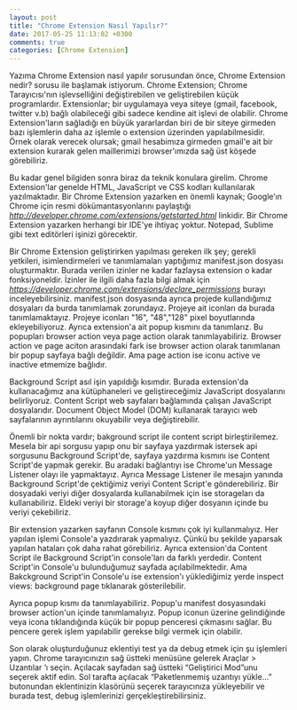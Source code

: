 ```yaml
---
layout: post
title: "Chrome Extension Nasıl Yapılır?"
date: 2017-05-25 11:13:02 +0300
comments: true
categories: [Chrome Extension]
---
```


Yazıma Chrome Extension nasıl yapılır sorusundan önce, Chrome Extension nedir? sorusu ile başlamak istiyorum. Chrome Extension; Chrome Tarayıcısı'nın işlevselliğini değiştirebilen ve geliştirebilen küçük programlardır. Extensionlar; bir uygulamaya veya siteye (gmail, facebook, twitter v.b) bağlı olabileceği gibi sadece kendine ait işlevi de olabilir. Chrome Extension'ların sağladığı en büyük yararlardan biri de bir siteye girmeden bazı işlemlerin daha az işlemle o extension üzerinden yapılabilmesidir. Örnek olarak verecek olursak; gmail hesabimıza girmeden gmail'e ait bir extension kurarak gelen maillerimizi browser'ımızda sağ üst köşede görebiliriz.

Bu kadar genel bilgiden sonra biraz da teknik konulara girelim. Chrome Extension'lar genelde HTML, JavaScript ve CSS kodları kullanılarak yazılmaktadır. Bir Chrome Extension yazarken en önemli kaynak; Google’ın Chrome için resmi dökümantasyonlarını paylaştığı <em>http://developer.chrome.com/extensions/getstarted.html</em> linkidir. Bir Chrome Extension yazarken herhangi bir IDE'ye ihtiyaç yoktur. Notepad, Sublime gibi text editörleri işinizi görecektir. 

Bir Chrome Extension geliştirirken yapılması gereken ilk şey; gerekli yetkileri, isimlendirmeleri ve tanımlamaları yaptığımız manifest.json dosyası oluşturmaktır. Burada verilen izinler ne kadar fazlaysa extension o kadar fonksiyoneldir. İzinler ile ilgili daha fazla bilgi almak için <em>https://developer.chrome.com/extensions/declare_permissions</em> burayı inceleyebilirsiniz. manifest.json dosyasında ayrıca projede kullandığımız dosyaları da burda tanımlamak zorundayız. Projeye ait iconları da burada tanımlamaktayız. Projeye iconları "16", "48","128" pixel boyutlarında ekleyebiliyoruz. Ayrıca extension'a ait popup kısmını da tanımlarız. Bu popupları browser action veya page action olarak tanımlayabiliriz. Browser action ve page aciton arasındaki fark ise browser action olarak tanımlanan bir popup sayfaya bağlı değildir. Ama page action ise iconu active ve inactive etmemize bağlıdır.

Background Script asıl işin yapıldığı kısımdır. Burada extension'da kullanacağımız ana kütüphaneleri ve geliştireceğimiz JavaScript dosyalarını belirliyoruz. Content Script web sayfaları bağlamında çalışan JavaScript dosyalarıdır. Document Object Model (DOM) kullanarak tarayıcı web sayfalarının ayrıntılarını okuyabilir veya değiştirebilir.

Önemli bir nokta vardır; bakground script ile content script birleştirilemez. Mesela bir api sorgusu yapıp onu bir sayfaya yazdırmak istersek api sorgusunu Background Script'de, sayfaya yazdırma kısmını ise Content Script'de yapmak gerekir. Bu aradaki bağlantıyı ise Chrome'un Message Listener olayı ile yapmaktayız. Ayrıca Message Listener ile mesajın yanında Background Script'de çektiğimiz veriyi Content Script'e gönderebiliriz. Bir dosyadaki veriyi diğer dosyalarda kullanabilmek için ise storageları da kullanabiliriz. Eldeki veriyi bir storage'a koyup diğer dosyanın içinde bu veriyi çekebiliriz.


Bir extension yazarken sayfanın Console kısmını çok iyi kullanmalıyız. Her yapılan işlemi Console'a yazdırarak yapmalıyız. Çünkü bu şekilde yaparsak yapılan hataları çok daha rahat görebiliriz. Ayrıca extension'da Content Script ile Background Script'in console'ları da farklı yerdedir. Content Script'in Console'u bulunduğumuz sayfada açılabilmektedir. Ama Bakckground Script'in Console'u ise extension'ı yüklediğimiz yerde inspect views: background page tıklanarak gösterilebilir.

Ayrıca popup kısmı da tanımlayabiliriz. Popup'u manifest dosyasındaki browser action'un içinde tanımlamalıyız. Popup iconun üzerine gelindiğinde veya icona tıklandığında küçük bir popup penceresi çıkmasını sağlar. Bu pencere gerek işlem yapılabilir gerekse bilgi vermek için olabilir.

Son olarak oluşturduğunuz eklentiyi test ya da debug etmek için şu işlemleri yapın. Chrome tarayıcınızın sağ üstteki menüsüne gelerek Araçlar > Uzantılar ‘ı seçin. Açılacak sayfadan sağ üstteki “Geliştirici Mod”unu seçerek aktif edin. Sol tarafta açılacak “Paketlenmemiş uzantıyı yükle…” butonundan eklentinizin klasörünü seçerek tarayıcınıza yükleyebilir ve burada test, debug işlemlerinizi gerçekleştirebilirsiniz.

